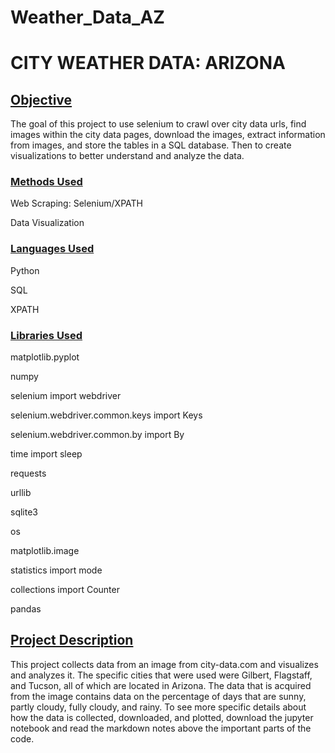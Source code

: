 # Weather_Data_AZ
# CITY WEATHER DATA: ARIZONA


## <u>Objective</u>

The goal of this project to use selenium to crawl over city data urls, find images within the city data pages, download the images, extract information from images, and store the tables in a SQL database. Then to create visualizations to better understand and analyze the data.

### <u>Methods Used</u>

Web Scraping: Selenium/XPATH

Data Visualization 

### <u>Languages Used</u>

Python 

SQL

XPATH

### <u>Libraries Used</u>

matplotlib.pyplot

numpy

selenium import webdriver 

selenium.webdriver.common.keys import Keys

selenium.webdriver.common.by import By

time import sleep

requests 

urllib

sqlite3

os

matplotlib.image

statistics import mode

collections import Counter

pandas

## <u>Project Description</u>

This project collects data from an image from city-data.com and visualizes and analyzes it. 
The specific cities that were used were Gilbert, Flagstaff, and Tucson, all of which are located in Arizona. 
The data that is acquired from the image contains data on the percentage of days that are sunny, partly cloudy, fully cloudy, and rainy. 
To see more specific details about how the data is collected, downloaded, and plotted, download the jupyter notebook and read the 
markdown notes above the important parts of the code.
